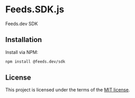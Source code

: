 # Feeds.SDK.js
Feeds.dev SDK

## Installation
Install via NPM:

```bash
npm install @feeds.dev/sdk

```
## License

This project is licensed under the terms of the
[MIT license](/LICENSE).